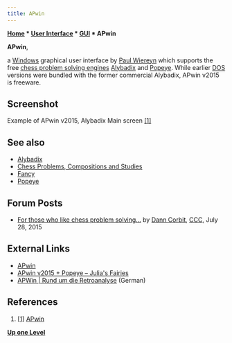 ```yaml
---
title: APwin
---
```

**[Home](Home "Home") * [User Interface](User_Interface "User Interface") * [GUI](GUI "GUI") * APwin**

**APwin**,

a [Windows](Windows "Windows") graphical user interface by [Paul Wiereyn](Paul_Wiereyn "Paul Wiereyn") which supports the free [chess problem solving engines](Category:Problem "Category:Problem") [Alybadix](Alybadix "Alybadix") and [Popeye](Popeye "Popeye").
While earlier [DOS](MS-DOS "MS-DOS") versions were bundled with the former commercial Alybadix, APwin v2015 is freeware.

## Screenshot

[](https://alybadix.000webhostapp.com/apwin.htm#1)
Example of APwin v2015, Alybadix Main screen <a id="cite-note-1" href="#cite-ref-1">[1]</a>

## See also

- [Alybadix](Alybadix "Alybadix")
- [Chess Problems, Compositions and Studies](Chess_Problems,_Compositions_and_Studies "Chess Problems, Compositions and Studies")
- [Fancy](index.php?title=Fancy&action=edit&redlink=1 "Fancy (page does not exist)")
- [Popeye](Popeye "Popeye")

## Forum Posts

- [For those who like chess problem solving...](http://www.talkchess.com/forum/viewtopic.php?t=57106) by [Dann Corbit](Dann_Corbit "Dann Corbit"), [CCC](CCC "CCC"), July 28, 2015

## External Links

- [APwin](https://alybadix.000webhostapp.com/apwin.htm)
- [APwin v2015 + Popeye – Julia's Fairies](http://juliasfairies.com/apwin-v2015-popeye/)
- [APWin | Rund um die Retroanalyse](http://www.thbrand.de/tag/apwin/) (German)

## References

1. <a id="cite-ref-1" href="#cite-note-1">[1]</a> [APwin](https://alybadix.000webhostapp.com/apwin.htm)

**[Up one Level](GUI "GUI")**

